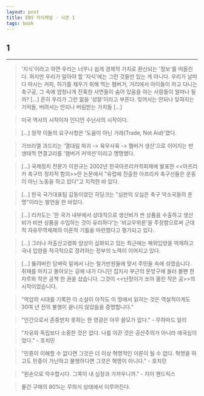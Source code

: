 ```yaml
---
layout: post
title: EBS 지식채널 - 시즌 1
tags: book
---
```


## 1

-----

> '지식'이라고 하면 우리는 너무나 쉽게 경제적 가치로 환산되는 '정보'를 떠올린다. 하지만 우리가 알아야 할 '지식'에는 그런 것들만 있는 게 아니다. 우리가 날마다 마시는 커피, 허기를 채우기 위해 먹는 햄버거, 거리에서 아이들이 차고 다니는 축구공, 그 속에 엄청나게 잔혹한 사연들이 숨어 있음을 아는 사람들이 얼마나 될까? [...] 흔히 우리가 그런 앎을 '성찰'이라고 부른다. 잊어서는 안되나 잊혀지는 기억들, 버려서는 안되나 버림받는 가치들 [...]

> 미국 역사의 시작이자 인디언 수난사의 시작이다.

> [...] 정작 이들의 요구사항은 '도움이 아닌 거래(Trade, Not Aid)'였다.

> 가브리엘 과드리는 '열대림 파괴 -> 육우사육 -> 햄버거 생산'으로 이어지는 반생태적 연결고리를 '햄버거 커넥션'이라고 명명했다.

> [...] 국제정치 전문가 이한규는 2002년 한국아프리카학회제에 발표한 <<아프리카 축구의 정치적 함의>>란 논문에서 "유럽에 진출한 아프리카 축구선들은 운동이 아닌 노동을 하고 있다"고 지적한 바 있다.

> [...] 한국 국가대표팀 감동이었던 히딩크는 "심판의 오심은 축구 약소국들의 운명"이라는 발언을 한 바있다.

> [...] 리카도는 '한 국가 내부에서 상대적으로 생산비가 싼 상품을 수출하고 생산비가 비싼 상품을 수입하는 것이 유리하다'는 '비교우위론'을 주장함으로써 근대적 자유무역체제의 이론적 기틀을 마련했다고 평가되고 있다.

> [...] 그러나 저출산고령화 양상이 심화되고 있는 최근에는 해외입양을 억제하고 국내 입양을 적극적으로 장려하는 정부의 노력이 이어지고 있다.

> [...] 뚫려버린 담벼락 밑에서 나는 철거반원들에 맞서 주민들 속에 섞였습니다. 취재를 마치고 돌아오는 길에 내가 다니던 잡지사 부근의 문방구에 들러 볼펜 한 자루와 작은 공책 한 권을 샀습니다. 그것이 <<난장이가 쏘아 올린 작은 공>>의 시작이었습니다.

> "억압의 시대를 기록한 이 소설이 아직도 이 땅에서 읽히는 것은 역설적이게도 30여 년 전의 불행이 끝나지 않았음을 증명합니다."

> "인간으로서 존중받지 못하는 한 영광은 아무 쓸모가 없다." - 무하마드 알리


> "자유와 독립보다 소중한 것은 없다. 나를 이끈 것은 공산주의가 아니라 애국심이었다." - 호치민


> "민중이 이해할 수 없다면 그것은 더 이상 혁명적인 이론이 될 수 없다. 혁명을 하고도 민중이 가난하고 불행하다면 그것은 혁명이 아니다." - 호치민

> "왼손으로 악수합시다. 그쪽이 내 심장과 가까우니까." - 지미 핸드릭스

> 물건 구매의 80%는 무의식 상태에서 이루어진다.












